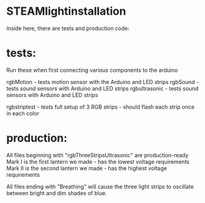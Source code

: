 # STEAMlightinstallation

Inside here, there are tests and production code: 

# tests: 
Run these when first connecting various components to the arduino 

rgbMotion - tests motion sensor with the Arduino and LED strips 
rgbSound - tests sound sensors with Arduino and LED strips 
rgbultrasonic - tests sound sensors with Arduino and LED strips 

rgbstriptest - tests full setup of 3 RGB strips - should flash each strip once in each color

# production: 
All files beginning with "rgbThreeStripsUltrasonic" are production-ready 
  Mark I is the first lantern we made - has the lowest voltage requirements
  Mark II is the second lantern we made - has the highest voltage requirements 
 
All files ending with "Breathing" will cause the three light strips to oscillate between bright and dim shades of blue. 
